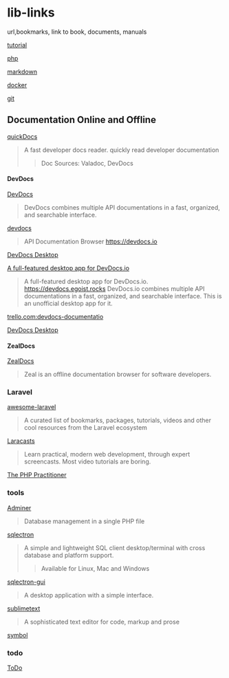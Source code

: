 # lib-links
url,bookmarks, link to book, documents, manuals

[tutorial](man/tutorial.md)

[php](man/php.md)

[markdown](man/markdown.md)

[docker](man/docker.md)

[git](man/git.md)


## Documentation Online and Offline

[quickDocs](https://github.com/mdh34/quickDocs)
> A fast developer docs reader. quickly read developer documentation
>> Doc Sources: Valadoc, DevDocs

#### DevDocs

[DevDocs](https://devdocs.io/)
> DevDocs combines
> multiple API documentations
> in a fast, organized, and searchable interface.

[devdocs](https://github.com/freeCodeCamp/devdocs)
> API Documentation Browser https://devdocs.io

[DevDocs Desktop](https://devdocs.egoist.rocks/)

[A full-featured desktop app for DevDocs.io](https://github.com/egoist/devdocs-desktop)
> A full-featured desktop app for DevDocs.io. https://devdocs.egoist.rocks
> DevDocs.io combines multiple API documentations in a fast, organized, and searchable interface.
> This is an unofficial desktop app for it.

[trello.com:devdocs-documentatio](https://trello.com/b/6BmTulfx/devdocs-documentation)

[DevDocs Desktop](https://devdocs.egoist.moe/)

#### ZealDocs

[ZealDocs](https://zealdocs.org/)
> Zeal is an offline documentation browser for software developers.


### Laravel 

[awesome-laravel](https://github.com/chiraggude/awesome-laravel)
> A curated list of bookmarks, packages, tutorials, videos
> and other cool resources from the Laravel ecosystem 

[Laracasts](https://laracasts.com)
> Learn practical, modern web development, through expert screencasts.
> Most video tutorials are boring.

[The PHP Practitioner](https://laracasts.com/series/php-for-beginners)


### tools

[Adminer](https://www.adminer.org/en/)
> Database management in a single PHP file

[sqlectron](https://sqlectron.github.io/)
> A simple and lightweight SQL client desktop/terminal
> with cross database and platform support.
>> Available for Linux, Mac and Windows

[sqlectron-gui](https://github.com/sqlectron/sqlectron-gui/releases)
> A desktop application with a simple interface.

[sublimetext](https://www.sublimetext.com/)
> A sophisticated text editor for code, markup and prose

[symbol](./man/symbol.md)

### todo

[ToDo](man/todo.md)
